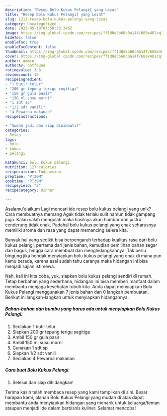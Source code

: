 ```yaml
---
description: "Resep Bolu Kukus Pelangi{ yang Lezat"
title: "Resep Bolu Kukus Pelangi{ yang Lezat"
slug: 1213-resep-bolu-kukus-pelangi-yang-lezat
category: Uncategorized
date: 2023-05-10T07:59:23.346Z
image: https://img-global.cpcdn.com/recipes/ff1d0e5b60c0a14f/680x482cq70/bolu-kukus-pelangi-foto-resep-utama.jpg
hideToc: false
enableToc: true
enableTocContent: false
thumbnail: https://img-global.cpcdn.com/recipes/ff1d0e5b60c0a14f/680x482cq70/bolu-kukus-pelangi-foto-resep-utama.jpg
cover: https://img-global.cpcdn.com/recipes/ff1d0e5b60c0a14f/680x482cq70/bolu-kukus-pelangi-foto-resep-utama.jpg
author: Admin
authorAv: notfound
ratingvalue: 3.8
reviewcount: 18
recipeingredient:
- "1 butir telur"
- "200 gr tepung terigu segitiga"
- "150 gr gula pasir"
- "150 ml susu murni"
- "1 sdt sp"
- "1/2 sdt vanili"
- "4 Pewarna makanan"
recipeinstructions:

- "Sudah jadi dan siap dinikmati!"
categories:
- Resep
tags:
- bolu
- kukus
- pelangi

katakunci: bolu kukus pelangi 
nutrition: 127 calories
recipecuisine: Indonesian
preptime: "PT30M"
cooktime: "PT39M"
recipeyield: "3"
recipecategory: Dinner

---
```



Asalamu'alaikum Lagi mencari ide resep bolu kukus pelangi yang unik? Cara membuatnya memang Agak tidak terlalu sulit namun tidak gampang juga. Kalau salah mengolah maka hasilnya akan hambar dan justru cenderung tidak enak. Padahal bolu kukus pelangi yang enak seharusnya memiliki aroma dan rasa yang dapat memancing selera kita.


Banyak hal yang sedikit bisa berpengaruh terhadap kualitas rasa dari bolu kukus pelangi, pertama dari jenis bahan, kemudian pemilihan bahan segar dan bagus, hingga cara membuat dan menghidangkannya. Tak perlu bingung jika hendak menyiapkan bolu kukus pelangi yang enak di mana pun kamu berada, karena asal sudah tahu caranya maka hidangan ini bisa menjadi sajian istimewa.




Nah, kali ini kita coba, yuk, siapkan bolu kukus pelangi sendiri di rumah. Tetap berbahan yang sederhana, hidangan ini bisa memberi manfaat dalam membantu menjaga kesehatan tubuh kita. Anda dapat menyiapkan Bolu Kukus Pelangi menggunakan 7 jenis bahan dan 0 langkah pembuatan. Berikut ini langkah-langkah untuk menyiapkan hidangannya.

<!--inarticleads1-->

##### Bahan-bahan dan bumbu yang harus ada untuk menyiapkan Bolu Kukus Pelangi:

1. Sediakan 1 butir telur
1. Siapkan 200 gr tepung terigu segitiga
1. Ambil 150 gr gula pasir
1. Ambil 150 ml susu murni
1. Gunakan 1 sdt sp
1. Siapkan 1/2 sdt vanili
1. Sediakan 4 Pewarna makanan




<!--inarticleads2-->

##### Cara buat Bolu Kukus Pelangi:


1. Selesai dan siap dihidangkan!



Terima kasih telah membaca resep yang kami tampilkan di sini. Besar harapan kami, olahan Bolu Kukus Pelangi yang mudah di atas dapat membantu anda menyiapkan hidangan yang menarik untuk keluarga/teman ataupun menjadi ide dalam berbisnis kuliner. Selamat mencoba!
